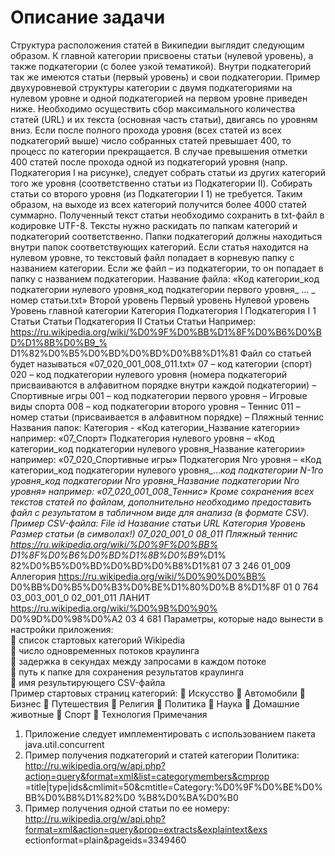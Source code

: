 # Описание задачи
Структура расположения статей в Википедии выглядит следующим образом. К главной
категории присвоены статьи (нулевой уровень), а также подкатегории (с более узкой
тематикой). Внутри подкатегорий так же имеются статьи (первый уровень) и свои
подкатегории. Пример двухуровневой структуры категории с двумя подкатегориями на
нулевом уровне и одной подкатегорией на первом уровне приведен ниже.
Необходимо осуществить сбор максимального количества статей (URL) и их текста
(основная часть статьи), двигаясь по уровням вниз. Если после полного прохода уровня
(всех статей из всех подкатегорий выше) число собранных статей превышает 400, то
процесс по категории прекращается. В случае превышения отметки 400 статей после
прохода одной из подкатегорий уровня (напр. Подкатегория I на рисунке), следует
собрать статьи из других категорий того же уровня (соответственно статьи из
Подкатегории II). Собирать статьи со второго уровня (из Подкатегории I 1) не требуется.
Таким образом, на выходе из всех категорий получится более 4000 статей суммарно.
Полученный текст статьи необходимо сохранить в txt-файл в кодировке UTF-8.
Тексты нужно раскидать по папкам категорий и подкатегорий соответственно. Папки
подкатегорий должны находиться внутри папок соответствующих категорий. Если статья
находится на нулевом уровне, то текстовый файл попадает в корневую папку с названием
категории. Если же файл – из подкатегории, то он попадает в папку с названием
подкатегории.
Название файла: «Код категории_код подкатегории нулевого уровня_код подкатегории
первого уровня_ … _ номер статьи.txt»
Второй уровень
Первый уровень
Нулевой уровень
Уровень главной
категории
Категория
Подкатегория
I
Подкатегория I
1
Статьи
Статьи
Подкатегория
II
Статьи
Статьи
Например:
https://ru.wikipedia.org/wiki/%D0%9F%D0%BB%D1%8F%D0%B6%D0%BD%D1%8B%D0%B9_%
D1%82%D0%B5%D0%BD%D0%BD%D0%B8%D1%81
Файл со статьей будет называться «07_020_001_008_011.txt»
07 – код категории (спорт)
020 – код подкатегории нулевого уровня (номера подкатегорий присваиваются в
алфавитном порядке внутри каждой подкатегории) – Спортивные игры
001 – код подкатегории первого уровня – Игровые виды спорта
008 – код подкатегории второго уровня – Теннис
011 – номер статьи (присваивается в алфавитном порядке) – Пляжный теннис
Названия папок:
Категория - «Код категории_Название категории» например: «07_Спорт»
Подкатегория нулевого уровня – «Код категории_код подкатегории нулевого
уровня_Название категории» например: «07_020_Спортивные игры»
Подкатегория Nго уровня – «Код категории_код подкатегории нулевого уровня_..._код
подкатегории N-1го уровня_код подкатегории Nго уровня_Название подкатегории Nго
уровня» например: «07_020_001_008_Теннис»
Кроме сохранения всех текстов статей по файлам, дополнительно необходимо
предоставить файл с результатом в табличном виде для анализа (в формате CSV). Пример
CSV-файла:
File id Название
статьи
URL Категория Уровень Размер
статьи
(в символах!)
07_020_001_0
08_011
Пляжный
теннис
https://ru.wikipedia.org/wiki/%D0%9F%D0%BB%
D1%8F%D0%B6%D0%BD%D1%8B%D0%B9_%D1%
82%D0%B5%D0%BD%D0%BD%D0%B8%D1%81
07 3 246
01_009 Аллегория https://ru.wikipedia.org/wiki/%D0%90%D0%BB%
D0%BB%D0%B5%D0%B3%D0%BE%D1%80%D0%B
8%D1%8F
01 0 764
03_003_001_0
02_001_011
ЛАНИТ https://ru.wikipedia.org/wiki/%D0%9B%D0%90%
D0%9D%D0%98%D0%A2
03 4 681
Параметры, которые надо вынести в настройки приложения:  
 список стартовых категорий Wikipedia  
 число одновременных потоков краулинга  
 задержка в секундах между запросами в каждом потоке  
 путь к папке для сохранения результатов краулинга  
 имя результирующего CSV-файла  
Пример стартовых страниц категорий:
 Искусство
 Автомобили
 Бизнес
 Путешествия
 Религия
 Политика
 Наука
 Домашние животные
 Спорт
 Технология
Примечания
1. Приложение следует имплементировать с использованием пакета
java.util.concurrent
2. Пример получения подкатегорий и статей категории Политика:
http://ru.wikipedia.org/w/api.php?action=query&format=xml&list=categorymembers&cmprop
=title|type|ids&cmlimit=50&cmtitle=Category:%D0%9F%D0%BE%D0%BB%D0%B8%D1%82%D0
%B8%D0%BA%D0%B0
3. Пример получения одной статьи по ее номеру:
http://ru.wikipedia.org/w/api.php?format=xml&action=query&prop=extracts&explaintext&exs
ectionformat=plain&pageids=3349460
